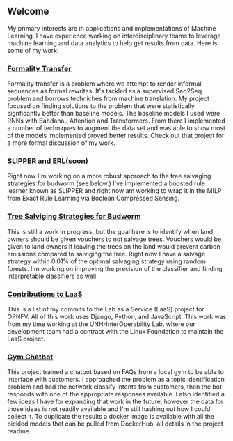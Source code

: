 ## Welcome
 My primary interests are in applications and implementations of Machine Learning. I have experience working on interdisciplinary teams to leverage machine learning and data analytics to help get results from data. Here is some of my work:

### [Formality Transfer](https://github.com/sms1097/formality-transfer)
Formality transfer is a problem where we attempt to render informal sequences as formal rewrites. It's tackled as a supervised Seq2Seq problem and borrows techniches from machine translation. My project focused on finding solutions to the problem that were statistically signficantly better than baseline models. The baseline models I used were RNNs with Bahdanau Attention and Transformers. From there I implemented a number of techniques to augment the data set and was able to show most of the models implemented proved better results. Check out that project for a more formal discussion of my work. 

### [SLIPPER and ERL(soon)](https://github.com/sms1097/ERL)
Right now I'm working on a more robust approach to the tree salvaging strategies for budworm (see below.) I've implemented a boosted rule learner known as SLIPPER and right now am working to wrap it in the MILP from Exact Rule Learning via Boolean Compressed Sensing.  

### [Tree Salviging Strategies for Budworm](https://github.com/sms1097/Carbon-Emissions-Budworm)
This is still a work in progress, but the goal here is to identify when land owners should be given vouchers to not salvage trees. Vouchers would be given to land owners if leaving the trees on the land would prevent carbon emissions compared to salviging the tree. Right now I have a salvage strategy within 0.01% of the optimal salvaging strategy using random forests. I'm working on improving the precision of the classifier and finding interpretable classifiers as well. 

### [Contributions to LaaS](https://gerrit.opnfv.org/gerrit/q/project:laas+owner:ssmith)
This is a list of my commits to the Lab as a Service (LaaS) project for OPNFV. All of this work uses Django, Python, and JavaScript. This work was from my time working at the UNH-InterOperability Lab, where our development team had a contract with the Linux Foundation to maintain the LaaS project.

### [Gym Chatbot](https://github.com/sms1097/Business-Chatbot)
This project trained a chatbot based on FAQs from a local gym to be able to interface with customers. I approached the problem as a topic identification problem and had the network classify intents from customers, then the bot responds with one of the appropriate responses available. I also identified a few ideas I have for expanding that work in the future, however the data for those ideas is not readily available and I'm still hashing out how I could collect it. To duplicate the results a docker image is available with all the pickled models that can be pulled from DockerHub, all details in the project readme. 
